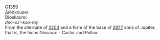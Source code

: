 <body>
  <p>G1359<br>  Διόσκουροι  <br> Dioskouroi  <br><i>dee-os‘-koo-roy </i><br>From the alternate of <a href="g2203.htm">2203</a> and a form of the base of <a href="g2877.htm">2877</a>  sons of Jupiter, that is, the twins <i>Dioscuri:</i> - Castor and Pollux.<br></p>
 </body>